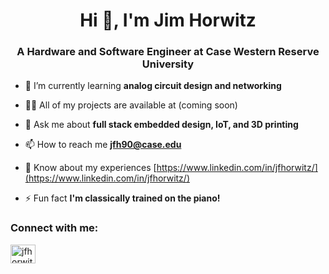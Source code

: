 <h1 align="center">Hi 👋, I'm Jim Horwitz</h1>
<h3 align="center">A Hardware and Software Engineer at Case Western Reserve University</h3>

- 🌱 I’m currently learning **analog circuit design and networking**

- 👨‍💻 All of my projects are available at (coming soon)

- 💬 Ask me about **full stack embedded design, IoT, and 3D printing**

- 📫 How to reach me **jfh90@case.edu**

- 📄 Know about my experiences [https://www.linkedin.com/in/jfhorwitz/](https://www.linkedin.com/in/jfhorwitz/)

- ⚡ Fun fact **I'm classically trained on the piano!**

<h3 align="left">Connect with me:</h3>
<p align="left">
<a href="https://linkedin.com/in/jfhorwitz" target="blank"><img align="center" src="https://raw.githubusercontent.com/rahuldkjain/github-profile-readme-generator/master/src/images/icons/Social/linked-in-alt.svg" alt="jfhorwitz" height="30" width="40" /></a>
